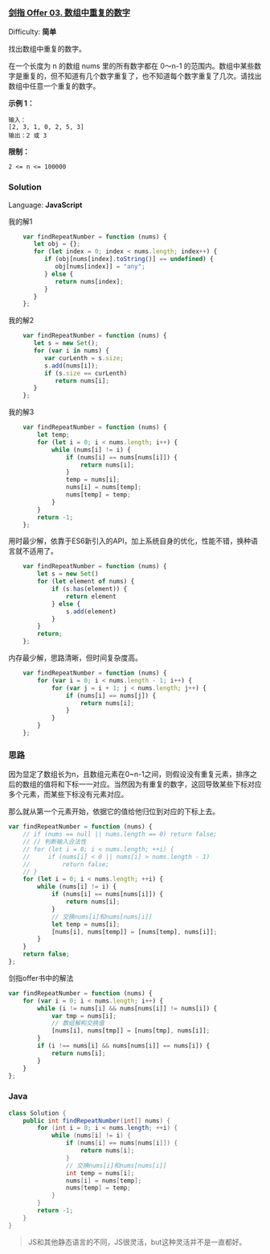 ### [剑指 Offer 03\. 数组中重复的数字](https://leetcode-cn.com/problems/shu-zu-zhong-zhong-fu-de-shu-zi-lcof/)

Difficulty: **简单**


找出数组中重复的数字。

在一个长度为 n 的数组 nums 里的所有数字都在 0～n-1 的范围内。数组中某些数字是重复的，但不知道有几个数字重复了，也不知道每个数字重复了几次。请找出数组中任意一个重复的数字。

**示例 1：**

```
输入：
[2, 3, 1, 0, 2, 5, 3]
输出：2 或 3 
```

**限制：**

`2 <= n <= 100000`


### Solution

Language: **JavaScript**

我的解1

```JavaScript
    var findRepeatNumber = function (nums) {
       let obj = {};
       for (let index = 0; index < nums.length; index++) {
          if (obj[nums[index].toString()] == undefined) {
             obj[nums[index]] = "any";
          } else {
             return nums[index];
          }
       }
    };
```

我的解2

```JavaScript
    var findRepeatNumber = function (nums) {
       let s = new Set();
       for (var i in nums) {
          var curLenth = s.size;
          s.add(nums[i]);
          if (s.size == curLenth)
             return nums[i];
       }
    };
```

我的解3

```JavaScript
    var findRepeatNumber = function (nums) {
        let temp;
        for (let i = 0; i < nums.length; i++) {
            while (nums[i] != i) {
                if (nums[i] == nums[nums[i]]) {
                    return nums[i];
                }
                temp = nums[i];
                nums[i] = nums[temp];
                nums[temp] = temp;
            }
        }
        return -1;
    };
```

用时最少解，依靠于ES6新引入的API，加上系统自身的优化，性能不错，换种语言就不适用了。

```JavaScript
    var findRepeatNumber = function (nums) {
        let s = new Set()
        for (let element of nums) {
            if (s.has(element)) {
                return element
            } else {
                s.add(element)
            }
        }
        return;
    };
```

内存最少解，思路清晰，但时间复杂度高。

```JavaScript
    var findRepeatNumber = function (nums) {
        for (var i = 0; i < nums.length - 1; i++) {
            for (var j = i + 1; j < nums.length; j++) {
                if (nums[i] == nums[j]) {
                    return nums[i];
                }
            }
        }
    };
```

### 思路

因为显定了数组长为n，且数组元素在0~n-1之间，则假设没有重复元素，排序之后的数组的值将和下标一一对应。当然因为有重复的数字，这回导致某些下标对应多个元素，而某些下标没有元素对应。

那么就从第一个元素开始，依据它的值给他归位到对应的下标上去。

```js
var findRepeatNumber = function (nums) {
    // if (nums == null || nums.length == 0) return false;
    // // 判断输入合法性
    // for (let i = 0; i < nums.length; ++i) {
    //     if (nums[i] < 0 || nums[i] > nums.length - 1)
    //         return false;
    // }
    for (let i = 0; i < nums.length; ++i) {
        while (nums[i] != i) {
            if (nums[i] == nums[nums[i]]) {
                return nums[i];
            }
            // 交换nums[i]和nums[nums[i]]             
            let temp = nums[i];
            [nums[i], nums[temp]] = [nums[temp], nums[i]];
        }
    }
    return false;
};
```

剑指offer书中的解法

```js
var findRepeatNumber = function (nums) {
    for (var i = 0; i < nums.length; i++) {
        while (i != nums[i] && nums[nums[i]] != nums[i]) {
            var tmp = nums[i];
            // 数组解构交换值
            [nums[i], nums[tmp]] = [nums[tmp], nums[i]];
        }
        if (i !== nums[i] && nums[nums[i]] == nums[i]) {
            return nums[i];
        }
    }
};
```

### Java

```java
class Solution {
    public int findRepeatNumber(int[] nums) {
        for (int i = 0; i < nums.length; ++i) {
            while (nums[i] != i) {
                if (nums[i] == nums[nums[i]]) {
                    return nums[i];
                }
                // 交换nums[i]和nums[nums[i]]
                int temp = nums[i];
                nums[i] = nums[temp];
                nums[temp] = temp;
            }
        }
        return -1;
    }
}
```

>JS和其他静态语言的不同，JS很灵活，but这种灵活并不是一直都好。